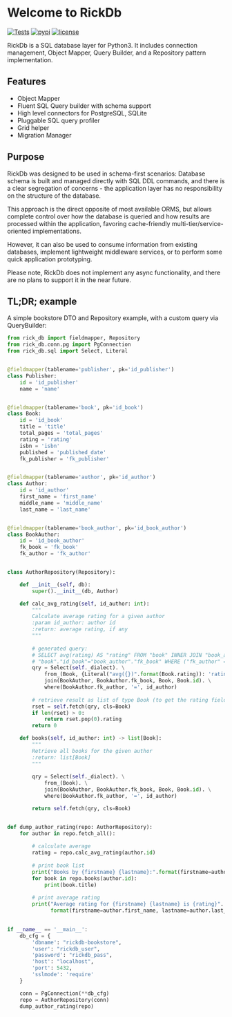 # Welcome to RickDb

[![Tests](https://github.com/oddbit-project/rick_db/workflows/Tests/badge.svg?branch=master)](https://github.com/oddbit-project/rick_db/actions)
[![pypi](https://img.shields.io/pypi/v/rick-db.svg)](https://pypi.org/project/rick-db/)
[![license](https://img.shields.io/pypi/l/rick-db.svg)](https://github.com/oddbit-project/rick_db/blob/master/LICENSE)

RickDb is a SQL database layer for Python3. It includes connection management, Object Mapper, Query Builder,
and a Repository pattern implementation.  

## Features
- Object Mapper
- Fluent SQL Query builder with schema support
- High level connectors for PostgreSQL, SQLite
- Pluggable SQL query profiler
- Grid helper
- Migration Manager

## Purpose

RickDb was designed to be used in schema-first scenarios: Database schema is built and managed directly with SQL DDL commands,
and there is a clear segregation of concerns - the application layer has no responsibility on the structure of the database.

This approach is the direct opposite of most available ORMS, but allows complete control over how the database is queried
and how results are processed within the application, favoring cache-friendly multi-tier/service-oriented implementations.

However, it can also be used to consume information from existing databases, implement lightweight middleware services, or
to perform some quick application prototyping. 

Please note, RickDb does not implement any async functionality, and there are no plans to support it in the near future.


## TL;DR; example

A simple bookstore DTO and Repository example, with a custom query via QueryBuilder:
```python
from rick_db import fieldmapper, Repository
from rick_db.conn.pg import PgConnection
from rick_db.sql import Select, Literal


@fieldmapper(tablename='publisher', pk='id_publisher')
class Publisher:
    id = 'id_publisher'
    name = 'name'


@fieldmapper(tablename='book', pk='id_book')
class Book:
    id = 'id_book'
    title = 'title'
    total_pages = 'total_pages'
    rating = 'rating'
    isbn = 'isbn'
    published = 'published_date'
    fk_publisher = 'fk_publisher'


@fieldmapper(tablename='author', pk='id_author')
class Author:
    id = 'id_author'
    first_name = 'first_name'
    middle_name = 'middle_name'
    last_name = 'last_name'


@fieldmapper(tablename='book_author', pk='id_book_author')
class BookAuthor:
    id = 'id_book_author'
    fk_book = 'fk_book'
    fk_author = 'fk_author'


class AuthorRepository(Repository):

    def __init__(self, db):
        super().__init__(db, Author)

    def calc_avg_rating(self, id_author: int):
        """
        Calculate average rating for a given author
        :param id_author: author id
        :return: average rating, if any
        """
        
        # generated query:
        # SELECT avg(rating) AS "rating" FROM "book" INNER JOIN "book_author" ON 
        # "book"."id_book"="book_author"."fk_book" WHERE ("fk_author" = %s)
        qry = Select(self._dialect). \
            from_(Book, {Literal("avg({})".format(Book.rating)): 'rating'}). \
            join(BookAuthor, BookAuthor.fk_book, Book, Book.id). \
            where(BookAuthor.fk_author, '=', id_author)
        
        # retrieve result as list of type Book (to get the rating field)
        rset = self.fetch(qry, cls=Book)
        if len(rset) > 0:
            return rset.pop(0).rating
        return 0

    def books(self, id_author: int) -> list[Book]:
        """
        Retrieve all books for the given author
        :return: list[Book]
        """
        
        qry = Select(self._dialect). \
            from_(Book). \
            join(BookAuthor, BookAuthor.fk_book, Book, Book.id). \
            where(BookAuthor.fk_author, '=', id_author)

        return self.fetch(qry, cls=Book)


def dump_author_rating(repo: AuthorRepository):
    for author in repo.fetch_all():
        
        # calculate average
        rating = repo.calc_avg_rating(author.id)
        
        # print book list
        print("Books by {firstname} {lastname}:".format(firstname=author.first_name, lastname=author.last_name))
        for book in repo.books(author.id):
            print(book.title)
        
        # print average rating           
        print("Average rating for {firstname} {lastname} is {rating}".
              format(firstname=author.first_name, lastname=author.last_name, rating=rating))

        
if __name__ == '__main__':
    db_cfg = {
        'dbname': "rickdb-bookstore",
        'user': "rickdb_user",
        'password': "rickdb_pass",
        'host': "localhost",
        'port': 5432,
        'sslmode': 'require'        
    }

    conn = PgConnection(**db_cfg)
    repo = AuthorRepository(conn)
    dump_author_rating(repo)
```